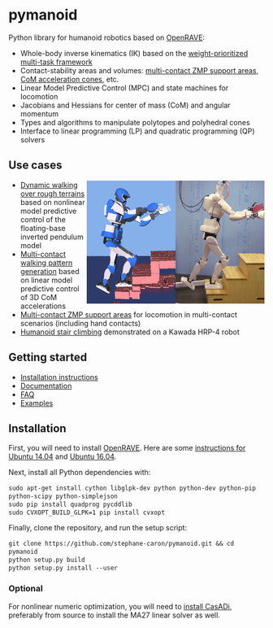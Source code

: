 # pymanoid

Python library for humanoid robotics based on
[OpenRAVE](https://github.com/rdiankov/openrave):

- Whole-body inverse kinematics (IK) based on the [weight-prioritized
  multi-task framework](https://scaron.info/teaching/inverse-kinematics.html)
- Contact-stability areas and volumes: [multi-contact ZMP
  support areas](https://scaron.info/research/tro-2016.html), [CoM acceleration
  cones](https://scaron.info/research/humanoids-2016.html), etc.
- Linear Model Predictive Control (MPC) and state machines for locomotion
- Jacobians and Hessians for center of mass (CoM) and angular momentum
- Types and algorithms to manipulate polytopes and polyhedral cones
- Interface to linear programming (LP) and quadratic programming (QP) solvers

## Use cases

<img src="doc/source/images/logo.png" width="350" align="right" />

- [Dynamic walking over rough terrains](https://github.com/stephane-caron/dynamic-walking)
  based on nonlinear model predictive control of the floating-base inverted
  pendulum model
- [Multi-contact walking pattern generation](https://github.com/stephane-caron/3d-walking-lmpc)
  based on linear model predictive control of 3D CoM accelerations
- [Multi-contact ZMP support areas](https://github.com/stephane-caron/multi-contact-zmp)
  for locomotion in multi-contact scenarios (including hand contacts)
- [Humanoid stair climbing](https://github.com/stephane-caron/stair-climbing)
  demonstrated on a Kawada HRP-4 robot

## Getting started

- [Installation instructions](#installation)
- [Documentation](https://scaron.info/doc/pymanoid/)
- [FAQ](https://github.com/stephane-caron/pymanoid/wiki/Frequently-Asked-Questions)
- [Examples](/examples)

## Installation

First, you will need to install
[OpenRAVE](https://github.com/rdiankov/openrave). Here are some [instructions
for Ubuntu
14.04](https://scaron.info/teaching/installing-openrave-on-ubuntu-14.04.html)
and [Ubuntu
16.04](https://scaron.info/teaching/installing-openrave-on-ubuntu-16.04.html).

Next, install all Python dependencies with:
```
sudo apt-get install cython libglpk-dev python python-dev python-pip python-scipy python-simplejson
sudo pip install quadprog pycddlib
sudo CVXOPT_BUILD_GLPK=1 pip install cvxopt
```
Finally, clone the repository, and run the setup script:
```
git clone https://github.com/stephane-caron/pymanoid.git && cd pymanoid
python setup.py build
python setup.py install --user
```

### Optional

For nonlinear numeric optimization, you will need to [install
CasADi](https://github.com/casadi/casadi/wiki/InstallationLinux), preferably
from source to install the MA27 linear solver as well.
